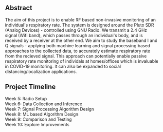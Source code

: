 ## Abstract

The aim of this project is to enable RF based non-invasive monitoring of an individual's respiratory rate. The system is designed around the Pluto SDR (Analog Devices) - controlled using GNU Radio. We transmit a 2.4 GHz signal (Wifi band), which passes through an individual's body, and is received by a receiver at the other end. We aim to study the baseband I and Q signals - applying both machine learning and signal processing based approaches to the collected data, to accurately estimate respiratory rate from the recieved signal. This approach can potentially enable passive respiratory rate monitoring of individals at homes/offices which is invaluable in COVID-19 monitoring. It can also be expanded to social distancing/localization applications.

## Project Timeline

Week 5: Radio Setup\
Week 6: Data Collection and Inference\
Week 7: Signal Processing Algorithm Design\
Week 8: ML based Algorithm Design\
Week 9: Comparison and Testing\
Week 10: Explore Improvements


